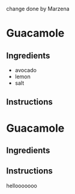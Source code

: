 change done by Marzena
# Guacamole
## Ingredients
* avocado
* lemon
* salt
## Instructions
# Guacamole
## Ingredients
## Instructions
hellooooooo
